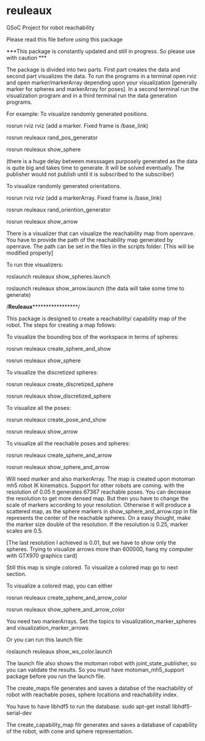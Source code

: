 # reuleaux
GSoC Project for robot reachability

Please read this file before using this package

***This package is constantly updated and still in progress. So please use with caution ***



The package is divided into two parts. First part creates the data and second part visualizes the data. To run the programs in a terminal open rviz and open marker/markerArray depending upon your visualization [generally marker for spheres and markerArray for poses]. In a second terminal run the visualization program and in a third terminal run the data generation programs.

For example: To visualize randomly generated positions.

rosrun rviz rviz (add a marker. Fixed frame is /base_link)

rosrun reuleaux rand_pos_generator

rosrun reuleaux show_sphere

(there is a huge delay between messsages purposely generated as the data is quite big and takes time to generate. It will be solved eventually. The publisher would not publish until it is subscribed to the subscriber)

To visualize randomly generated orientations.

rosrun rviz rviz (add a markerArray. Fixed frame is /base_link)

rosrun reuleaux rand_oriention_generator 

rosrun reuleaux show_arrow



There is a visualizer that can visualize the reachability map from openrave. You have to provide the path of the reachability map generated by openrave. The path can be set in the files in the scripts folder. [This will be modified properly]

To run thie visualizers:

roslaunch reuleaux show_spheres.launch

roslaunch reuleaux show_arrow.launch (the data will take some time to generate)

/**********************Reuleaux***************************************/

This package is designed to create a reachability/ capability map of the robot. The steps for creating a map follows:

To visualize the bounding box of the workspace in terms of spheres:

rosrun reuleaux create_sphere_and_show

rosrun reuleaux show_sphere

To visualize the discretized spheres:

rosrun reuleaux create_discretized_sphere

rosrun reuleaux show_discretized_sphere


To visualize all the poses:

rosrun reuleaux create_pose_and_show

rosrun reuleaux show_arrow


To visualize all the reachable poses and spheres:

rosrun reuleaux create_sphere_and_arrow

rosrun reuleaux show_sphere_and_arrow

Will need marker and also markerArray. The map is created upon motoman mh5 robot IK kinematics. Support for other robots are coming. with the resolution of 0.05 it generates 67367 reachable poses. You can decrease the resolution to get more densed map. But then you have to change the scale of markers according to your resolution. Otherwise it will produce a scattered map, as the sphere markers in show_sphere_and_arrow.cpp in file represents the center of the reachable spheres. On a easy thought, make the marker size double of the resolution. If the resolution is 0.25, marker scales are 0.5. 

 [The last resolution I achieved is 0.01, but we have to show only the spheres. Trying to visualize arrows more than 600000, hang my computer with GTX970 graphics card]


Still this map is single colored. To visualize a colored map go to next section.

To visualize a colored map, you can either 


rosrun reuleaux create_sphere_and_arrow_color

rosrun reuleaux show_sphere_and_arrow_color


You need two markerArrays. Set the topics to visualization_marker_spheres and visualization_marker_arrows

Or you can run this launch file:

roslaunch reuleaux show_ws_color.launch


The launch file also shows the motoman robot with joint_state_publisher, so you can validate the results. So you must have motoman_mh5_support package before you run the launch file.

The create_maps file generates and saves a databse of the reachability of robot with reachable poses, sphere locations and reachability index.

You have to have libhdf5 to run the database.
sudo apt-get install libhdf5-serial-dev


The create_capability_map filr generates and saves a database of capability of the robot, with cone and sphere representation.



